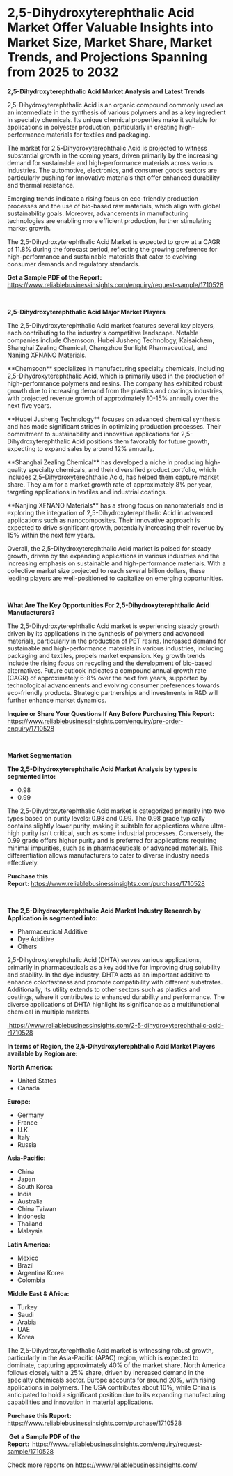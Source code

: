 <p><h1>2,5-Dihydroxyterephthalic Acid Market Offer Valuable Insights into Market Size, Market Share, Market Trends, and Projections Spanning from 2025 to 2032</h1></p><p><strong>2,5-Dihydroxyterephthalic Acid Market Analysis and Latest Trends</strong></p>
<p><p>2,5-Dihydroxyterephthalic Acid is an organic compound commonly used as an intermediate in the synthesis of various polymers and as a key ingredient in specialty chemicals. Its unique chemical properties make it suitable for applications in polyester production, particularly in creating high-performance materials for textiles and packaging.</p><p>The market for 2,5-Dihydroxyterephthalic Acid is projected to witness substantial growth in the coming years, driven primarily by the increasing demand for sustainable and high-performance materials across various industries. The automotive, electronics, and consumer goods sectors are particularly pushing for innovative materials that offer enhanced durability and thermal resistance. </p><p>Emerging trends indicate a rising focus on eco-friendly production processes and the use of bio-based raw materials, which align with global sustainability goals. Moreover, advancements in manufacturing technologies are enabling more efficient production, further stimulating market growth. </p><p>The 2,5-Dihydroxyterephthalic Acid Market is expected to grow at a CAGR of 11.8% during the forecast period, reflecting the growing preference for high-performance and sustainable materials that cater to evolving consumer demands and regulatory standards.</p></p>
<p><strong>Get a Sample PDF of the Report:&nbsp;</strong> <a href="https://www.reliablebusinessinsights.com/enquiry/request-sample/1710528?utm_campaign=2319&utm_medium=2&utm_source=Github&utm_content=ia&utm_term=27032025&utm_id=25-dihydroxyterephthalic-acid">https://www.reliablebusinessinsights.com/enquiry/request-sample/1710528</a></p>
<p>&nbsp;</p>
<p><strong>2,5-Dihydroxyterephthalic Acid Major Market Players</strong></p>
<p><p>The 2,5-Dihydroxyterephthalic Acid market features several key players, each contributing to the industry's competitive landscape. Notable companies include Chemsoon, Hubei Jusheng Technology, Kaisaichem, Shanghai Zealing Chemical, Changzhou Sunlight Pharmaceutical, and Nanjing XFNANO Materials.</p><p>**Chemsoon** specializes in manufacturing specialty chemicals, including 2,5-Dihydroxyterephthalic Acid, which is primarily used in the production of high-performance polymers and resins. The company has exhibited robust growth due to increasing demand from the plastics and coatings industries, with projected revenue growth of approximately 10-15% annually over the next five years.</p><p>**Hubei Jusheng Technology** focuses on advanced chemical synthesis and has made significant strides in optimizing production processes. Their commitment to sustainability and innovative applications for 2,5-Dihydroxyterephthalic Acid positions them favorably for future growth, expecting to expand sales by around 12% annually.</p><p>**Shanghai Zealing Chemical** has developed a niche in producing high-quality specialty chemicals, and their diversified product portfolio, which includes 2,5-Dihydroxyterephthalic Acid, has helped them capture market share. They aim for a market growth rate of approximately 8% per year, targeting applications in textiles and industrial coatings.</p><p>**Nanjing XFNANO Materials** has a strong focus on nanomaterials and is exploring the integration of 2,5-Dihydroxyterephthalic Acid in advanced applications such as nanocomposites. Their innovative approach is expected to drive significant growth, potentially increasing their revenue by 15% within the next few years.</p><p>Overall, the 2,5-Dihydroxyterephthalic Acid market is poised for steady growth, driven by the expanding applications in various industries and the increasing emphasis on sustainable and high-performance materials. With a collective market size projected to reach several billion dollars, these leading players are well-positioned to capitalize on emerging opportunities.</p></p>
<p>&nbsp;</p>
<p><strong>What Are The Key Opportunities For 2,5-Dihydroxyterephthalic Acid Manufacturers?</strong></p>
<p><p>The 2,5-Dihydroxyterephthalic Acid market is experiencing steady growth driven by its applications in the synthesis of polymers and advanced materials, particularly in the production of PET resins. Increased demand for sustainable and high-performance materials in various industries, including packaging and textiles, propels market expansion. Key growth trends include the rising focus on recycling and the development of bio-based alternatives. Future outlook indicates a compound annual growth rate (CAGR) of approximately 6-8% over the next five years, supported by technological advancements and evolving consumer preferences towards eco-friendly products. Strategic partnerships and investments in R&D will further enhance market dynamics.</p></p>
<p><strong>Inquire or Share Your Questions If Any Before Purchasing This Report:</strong> <a href="https://www.reliablebusinessinsights.com/enquiry/pre-order-enquiry/1710528?utm_campaign=2319&utm_medium=2&utm_source=Github&utm_content=ia&utm_term=27032025&utm_id=25-dihydroxyterephthalic-acid">https://www.reliablebusinessinsights.com/enquiry/pre-order-enquiry/1710528</a></p>
<p>&nbsp;</p>
<p><strong>Market Segmentation</strong></p>
<p><strong>The 2,5-Dihydroxyterephthalic Acid Market Analysis by types is segmented into:</strong></p>
<p><ul><li>0.98</li><li>0.99</li></ul></p>
<p><p>The 2,5-Dihydroxyterephthalic Acid market is categorized primarily into two types based on purity levels: 0.98 and 0.99. The 0.98 grade typically contains slightly lower purity, making it suitable for applications where ultra-high purity isn't critical, such as some industrial processes. Conversely, the 0.99 grade offers higher purity and is preferred for applications requiring minimal impurities, such as in pharmaceuticals or advanced materials. This differentiation allows manufacturers to cater to diverse industry needs effectively.</p></p>
<p><strong>Purchase this Report:&nbsp;</strong><a href="https://www.reliablebusinessinsights.com/purchase/1710528?utm_campaign=2319&utm_medium=2&utm_source=Github&utm_content=ia&utm_term=27032025&utm_id=25-dihydroxyterephthalic-acid">https://www.reliablebusinessinsights.com/purchase/1710528</a></p>
<p>&nbsp;</p>
<p><strong>The 2,5-Dihydroxyterephthalic Acid Market Industry Research by Application is segmented into:</strong></p>
<p><ul><li>Pharmaceutical Additive</li><li>Dye Additive</li><li>Others</li></ul></p>
<p><p>2,5-Dihydroxyterephthalic Acid (DHTA) serves various applications, primarily in pharmaceuticals as a key additive for improving drug solubility and stability. In the dye industry, DHTA acts as an important additive to enhance colorfastness and promote compatibility with different substrates. Additionally, its utility extends to other sectors such as plastics and coatings, where it contributes to enhanced durability and performance. The diverse applications of DHTA highlight its significance as a multifunctional chemical in multiple markets.</p></p>
<p><a href="https://www.reliablebusinessinsights.com/2-5-dihydroxyterephthalic-acid-r1710528?utm_campaign=2319&utm_medium=2&utm_source=Github&utm_content=ia&utm_term=27032025&utm_id=25-dihydroxyterephthalic-acid">&nbsp;https://www.reliablebusinessinsights.com/2-5-dihydroxyterephthalic-acid-r1710528</a></p>
<p><strong>In terms of Region, the 2,5-Dihydroxyterephthalic Acid Market Players available by Region are:</strong></p>
<p>
    <p> <strong> North America: </strong>
        <ul>
            <li>United States</li>
            <li>Canada</li>
        </ul>
        </p> 
    <p> <strong> Europe: </strong>
        <ul>
            <li>Germany</li>
            <li>France</li>
            <li>U.K.</li>
            <li>Italy</li>
            <li>Russia</li>
        </ul>
        </p> 
    <p> <strong> Asia-Pacific: </strong>
        <ul>
            <li>China</li>
            <li>Japan</li>
            <li>South Korea</li>
            <li>India</li>
            <li>Australia</li>
            <li>China Taiwan</li>
            <li>Indonesia</li>
            <li>Thailand</li>
            <li>Malaysia</li>
        </ul>
        </p> 
    <p> <strong> Latin America: </strong>
        <ul>
            <li>Mexico</li>
            <li>Brazil</li>
            <li>Argentina Korea</li>
            <li>Colombia</li>
        </ul>
        </p> 
    <p> <strong> Middle East & Africa: </strong>
        <ul>
            <li>Turkey</li>
            <li>Saudi</li>
            <li>Arabia</li>
            <li>UAE</li>
            <li>Korea</li>
        </ul>
    </p>
    </p>
<p><p>The 2,5-Dihydroxyterephthalic Acid market is witnessing robust growth, particularly in the Asia-Pacific (APAC) region, which is expected to dominate, capturing approximately 40% of the market share. North America follows closely with a 25% share, driven by increased demand in the specialty chemicals sector. Europe accounts for around 20%, with rising applications in polymers. The USA contributes about 10%, while China is anticipated to hold a significant position due to its expanding manufacturing capabilities and innovation in material applications.</p></p>
<p><strong>Purchase this Report: </strong><a href="https://www.reliablebusinessinsights.com/purchase/1710528?utm_campaign=2319&utm_medium=2&utm_source=Github&utm_content=ia&utm_term=27032025&utm_id=25-dihydroxyterephthalic-acid">https://www.reliablebusinessinsights.com/purchase/1710528</a></p>
<p>&nbsp;<strong>Get a Sample PDF of the Report:&nbsp;&nbsp;</strong><a href="https://www.reliablebusinessinsights.com/enquiry/request-sample/1710528?utm_campaign=2319&utm_medium=2&utm_source=Github&utm_content=ia&utm_term=27032025&utm_id=25-dihydroxyterephthalic-acid">https://www.reliablebusinessinsights.com/enquiry/request-sample/1710528</a></p>
<p><strong></strong></p>
<p>Check more reports on <a href="https://www.reliablebusinessinsights.com/?utm_campaign=2319&utm_medium=2&utm_source=Github&utm_content=ia&utm_term=27032025&utm_id=25-dihydroxyterephthalic-acid">https://www.reliablebusinessinsights.com/</a></p>